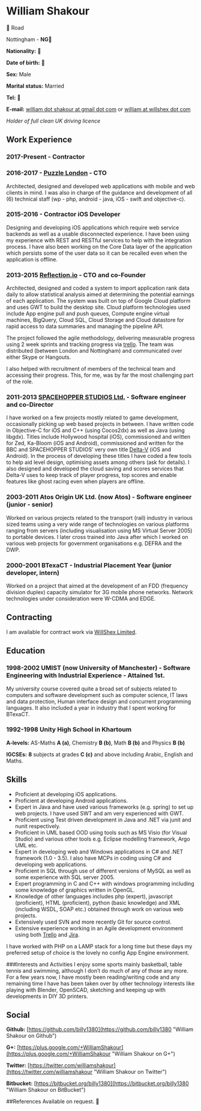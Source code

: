 # William Shakour

:see_no_evil: Road

Nottingham - __NG:see_no_evil:__

__Nationality\:__ :see_no_evil:

__Date of birth\:__ :see_no_evil:

__Sex\:__ Male

__Marital status\:__ Married

__Tel\:__ :hear_no_evil:

__E-mail\:__ [william dot shakour at gmail dot com](mailto:... "Contact") or [william at willshex dot com](mailto:... "Contact")

*Holder of full clean UK driving licence*

## Work Experience

### 2017-Present - Contractor

### 2016-2017 - [Puzzle London](http://puzzlelondon.com) - CTO
Architected, designed and developed web applications with mobile and web clients in mind. I was also in charge of the guidance and development of all (6) technical staff (wp - php, android - java, iOS - swift and objective-c).

### 2015-2016 - Contractor iOS Developer
Designing and developing iOS applications which require web service backends as well as a usable disconnected experience. I have been using my experience with REST and RESTful services to help with the integration process. I have also been working on the Core Data layer of the application which persists some of the user data so it can be recalled even when the application is offline.

### 2013-2015 [Reflection.io](http://www.reflection.io) - CTO and co-Founder
Architected, designed and coded a system to import application rank data daily to allow statistical analysis aimed at determining the potential earnings of each application. The system was built on top of Google Cloud platform and uses GWT to build the desktop site. Cloud platform technologies used include App engine pull and push queues, Compute engine virtual machines, BigQuery, Cloud SQL, Cloud Storage and Cloud datastore for rapid access to data summaries and managing the pipeline API.

The project followed the agile methodology, delivering measurable progress using 2 week sprints and tracking progress via [trello](https://trello.com/). The team was distributed (between London and Nottingham) and communicated over either Skype or Hangouts.

I also helped with recruitment of members of the technical team and accessing their progress. This, for me, was by far the most challenging part of the role.

### 2011-2013 [SPACEHOPPER STUDIOS Ltd.](http://www.spacehopperstudios.com) - Software engineer and co-Director
I have worked on a few projects mostly related to game development, occasionally picking up web based projects in between. I have written code in Objective-C for iOS and C++ (using Cocos2dx) as well as Java (using libgdx). Titles include Hollywood hospital (iOS), commissioned and written for Zed, Ka-Bloom (iOS and Android), commissioned and written for the BBC and SPACEHOPPER STUDIOS’ very own title [Delta-V](http://www.deltavgame.com) (iOS and Android). In the process of developing these titles I have coded a few tools to help aid level design, optimising assets among others (ask for details). I also designed and developed the cloud saving and scores services that Delta-V uses to keep track of player progress, top scores and enable features like ghost racing even when players are offline.

### 2003-2011 Atos Origin UK Ltd. (now Atos) - Software engineer (junior - senior)
Worked on various projects related to the transport (rail) industry in various sized teams using a very wide range of technologies on various platforms ranging from servers (including visualisation using MS Virtual Server 2005) to portable devices. I later cross trained into Java after which I worked on various web projects for government organisations e.g. DEFRA and the DWP.

### 2000-2001 BTexaCT - Industrial Placement Year (junior developer, intern)
Worked on a project that aimed at the development of an FDD (frequency division duplex) capacity simulator for 3G mobile phone networks. Network technologies under consideration were W-CDMA and EDGE.

## Contracting
I am available for contract work via [WillShex Limited](https://www.willshex.com).

## Education

### 1998-2002 UMIST (now University of Manchester) - Software Engineering with Industrial Experience - Attained 1st.
My university course covered quite a broad set of subjects related to computers and software development such as computer science, IT laws and data protection, Human interface design and concurrent programming languages. It also included a year in industry that I spent working for BTexaCT.

### 1992-1998 Unity High School in Khartoum
__A-levels\:__
AS-Maths __A (a)__, Chemistry __B (b)__, Math __B (b)__ and Physics __B (b)__

__IGCSEs\:__
__8__ subjects at grades __C (c)__ and above including Arabic, English and Maths.

## Skills
- Proficient at developing iOS applications.
- Proficient at developing Android applications.
- Expert in Java and have used various frameworks (e.g. spring) to set up web projects. I have used SWT and am very experienced with GWT.
- Proficient using Test driven development in Java and .NET via junit and nunit respectively.
- Proficient in UML based OOD using tools such as MS Visio (for Visual Studio) and various other tools e.g. Eclipse modelling framework, Argo UML etc.
- Expert in developing web and Windows applications in C# and .NET framework (1.0 - 3.5). I also have MCPs in coding using C# and developing web applications. 
- Proficient in SQL through use of different versions of MySQL as well as some experience with SQL server 2005.
- Expert programming in C and C++ with windows programming including some knowledge of graphics written in OpenGL.
- Knowledge of other languages includes php (expert), javascript (proficient), HTML (proficient), python (basic knowledge) and XML (including WSDL, SOAP etc.) obtained through work on various web projects.
- Extensively used SVN and more recently Git for source control.
- Extensive experience working in an Agile development environment using both [Trello](https://www.trello.com) and [Jira](https://www.atlassian.com/software/jira).

I have worked with PHP on a LAMP stack for a long time but these days my preferred setup of choice is the lovely no config App Engine environment.

###Interests and Activities
I enjoy some sports mainly basketball, table tennis and swimming, although I don’t do much of any of those any more. For a few years now, I have mostly been reading/writing code and any remaining time I have has been taken over by other technology interests like playing with Blender, OpenSCAD, sketching and keeping up with developments in DIY 3D printers.

## Social
__Github\:__ [https://github.com/billy1380](https://github.com/billy1380 "William Shakour on Github")

__G+\:__ [https://plus.google.com/+WilliamShakour](https://plus.google.com/+WilliamShakour "William Shakour on G+")

__Twitter\:__ [https://twitter.com/williamshakour](https://twitter.com/williamshakour "William Shakour on Twitter")

__Bitbucket\:__ [https://bitbucket.org/billy1380](https://bitbucket.org/billy1380 "William Shakour on BitBucket")

##References
Available on request. :speak_no_evil:
